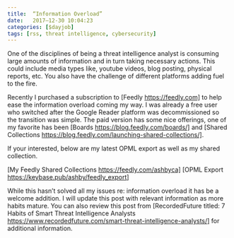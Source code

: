 ```yaml
---
title:  “Information Overload”
date:   2017–12-30 10:04:23
categories: [$dayjob]
tags: [rss, threat intelligence, cybersecurity]
---
```

One of the disciplines of being a threat intelligence analyst is consuming large amounts of information and in turn taking necessary actions.  This could include media types like, youtube videos, blog posting, physical reports, etc.  You also have the challenge of different platforms adding fuel to the fire.
 
Recently I purchased a subscription to [Feedly https://feedly.com] to help ease the information overload coming my way.  I was already a free user who switched after the Google Reader platform was decommissioned so the transition was simple.  The paid version has some nice offerings, one of my favorite has been [Boards https://blog.feedly.com/boards/] and [Shared Collections https://blog.feedly.com/launching-shared-collections/].

If your interested, below are my latest OPML export as well as my shared collection.

[My Feedly Shared Collections https://feedly.com/ashbyca]
[OPML Export https://keybase.pub/ashby/feedly_export]

While this hasn’t solved all my issues re: information overload it has be a welcome addition.  I will update this post with relevant information as more habits mature.  You can also review this post from [RecordedFuture titled: 7 Habits of Smart Threat Intelligence Analysts https://www.recordedfuture.com/smart-threat-intelligence-analysts/] for additional information.
